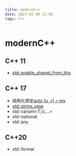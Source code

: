 ```yaml
---
title: modernC++  
date: 2023-02-08 11:03  
tags: C++  
---
```


# modernC++
## C++ 11
- [std::enable_shared_from_this]

## C++ 17
- 结构化绑定[auto \[u, v\] = ms]
- [std::string_view]
- std::variant<T,U,...>
- std::optional<T>
- std::any

[std::string_view]: https://blog.csdn.net/weixin_48033173/article/details/112269768
[std::enable_shared_from_this]: https://blog.csdn.net/weixin_48033173/article/details/112269768
[auto \[u, v\] = ms]: https://cloud.tencent.com/developer/article/1736661

## C++20
- std::format